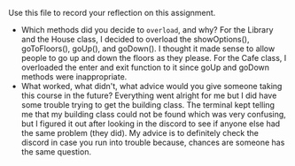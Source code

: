 Use this file to record your reflection on this assignment.

- Which methods did you decide to `overload`, and why?
For the Library and the House class, I decided to overload the showOptions(), goToFloors(), goUp(), and goDown(). I thought it made sense to allow people to go up and down the floors as they please. 
For the Cafe class, I overloaded the enter and exit function to it since goUp and goDown methods were inappropriate.
- What worked, what didn't, what advice would you give someone taking this course in the future?
Everything went alright for me but I did have some trouble trying to get the building class. The terminal kept telling me that my building class could not be found which was very confusing, but I figured it out after looking in the discord to see if anyone else had the same problem (they did). My advice is to definitely check the discord in case you run into trouble because, chances are someone has the same question.
